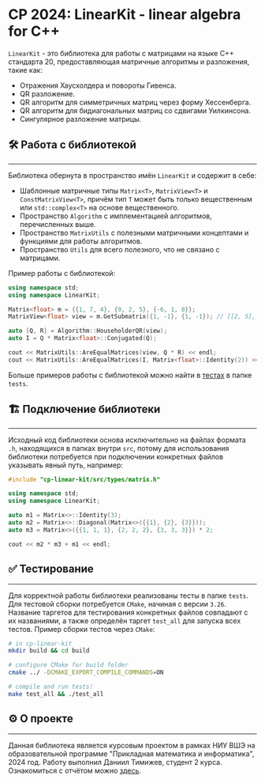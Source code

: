 # CP 2024: LinearKit - linear algebra for C++

`LinearKit` - это библиотека для работы с матрицами на языке C++ стандарта 20, предоставляющая матричные алгоритмы и разложения, такие как:

- Отражения Хаусхолдера и повороты Гивенса.
- QR разложение.
- QR алгоритм для симметричных матриц через форму Хессенберга.
- QR алгоритм для бидиагональных матриц со сдвигами Уилкинсона.
- Сингулярное разложение матрицы.

## 🛠️ Работа с библиотекой

---

Библиотека обернута в пространство имён `LinearKit` и содержит в себе:

- Шаблонные матричные типы `Matrix<T>`, `MatrixView<T>` и `ConstMatrixView<T>`, причём тип `T` может быть только вещественным или `std::complex<T>` на основе вещественного.
- Пространство `Algorithm` с имплементацией алгоритмов, перечисленных выше.
- Пространство `MatrixUtils` с полезными матричными концептами и функциями для работы алгоритмов.
- Пространство `Utils` для всего полезного, что не связано с матрицами.

Пример работы с библиотекой:

```cpp
using namespace std;
using namespace LinearKit;

Matrix<float> m = {{1, 7, 4}, {9, 2, 5}, {-6, 1, 8}};
MatrixView<float> view = m.GetSubmatrix({1, -1}, {1, -1}); // [[2, 5], [1, 8]]

auto [Q, R] = Algorithm::HouseholderQR(view);
auto I = Q * Matrix<float>::Conjugated(Q);

cout << MatrixUtils::AreEqualMatrices(view, Q * R) << endl;
cout << MatrixUtils::AreEqualMatrices(I, Matrix<float>::Identity(2)) << endl;
```

Больше примеров работы с библиотекой можно найти в [тестах](cp-linear-kit/tests) в папке `tests`.

## 🏗️ Подключение библиотеки

---

Исходный код библиотеки основа исключительно на файлах формата `.h`, находящихся в папках внутри `src`, потому для использования библиотеки потребуется при подключении конкретных файлов указывать явный путь, например:

```cpp
#include "cp-linear-kit/src/types/matrix.h"

using namespace std;
using namespace LinearKit;

auto m1 = Matrix<>::Identity(3);
auto m2 = Matrix<>::Diagonal(Matrix<>({{1}, {2}, {3}}));
auto m3 = Matrix<>({{1, 1, 1}, {2, 2, 2}, {3, 3, 3}}) * 2;

cout << m2 * m3 + m1 << endl;
```

## ✅ Тестирование

---

Для корректной работы библиотеки реализованы тесты в папке `tests`. Для тестовой сборки потребуется `CMake`, начиная с версии `3.26`. Название таргетов для тестирования конкретных файлов совпадают с их названиями, а также определён таргет `test_all` для запуска всех тестов. Пример сборки тестов через `CMake`:
```bash
# in cp-linear-kit
mkdir build && cd build

# configure CMake for build folder
cmake ../ -DCMAKE_EXPORT_COMPILE_COMMANDS=ON

# compile and run tests!
make test_all && ./test_all
```

## ⚙️ О проекте

---

Данная библиотека является курсовым проектом в рамках НИУ ВШЭ на образовательной программе "Прикладная математика и информатика", 2024 год. Работу выполнил Даниил Тимижев, студент 2 курса. Ознакомиться с отчётом можно [здесь](cp-linear-kit/CP_Report.pdf).
